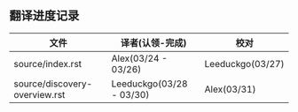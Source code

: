 ## 翻译进度记录


| 文件               |  译者(认领-完成)    |   校对  |
| ----------------- | ----------------- | ---------------   |
|source/index.rst   |  Alex(03/24 - 03/26)|  Leeduckgo(03/27)  |
|source/discovery-overview.rst   |  Leeduckgo(03/28 - 03/30)|  Alex(03/31)  |
